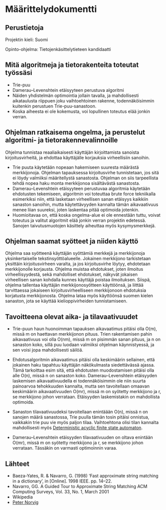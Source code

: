 # Määrittelydokumentti
## Perustietoja
Projektin kieli: Suomi

Opinto-ohjelma: Tietojenkäsittelytieteen kandidaatti

## Mitä algoritmeja ja tietorakenteita toteutat työssäsi
- Trie-puu
- Damerau–Levenshtein etäisyyteen perustuva algoritmi
- Näiden yhdistelmän optimointia jollain tavalla, ja mahdollisesti aikataulusta riippuen joku vaihtoehtoinen rakenne, todennäköisimmin kuitenkin perustuen Trie-puu-sanastoon.
- Koska aiheesta ei ole kokemusta, voi lopullinen toteutus elää jonkin verran.

## Ohjelman ratkaisema ongelma, ja perustelut algoritmi- ja tietorakennevalinnoille
Ohjelma tunnistaa reaaliaikaisesti käyttäjän kirjoittamista sanoista kirjoitusvirheitä, ja ehdottaa käyttäjälle korjauksia virheellisiin sanoihin.
- Trie puuta käytetään nopeaan hakemiseen suuresta määrästä merkkijonoja. 
Ohjelman tapauksessa kirjoitusvirhe tunnistetaan, jos sitä ei löydy valmiiksi määritellystä sanastosta. Ohjelman on siis tarpeellista tehdä nopea haku monta merkkijonoa sisältävästä sanastosta.
- Damerau–Levenshtein etäisyyteen perustuvaa algoritmia käytetään ehdotusten tekemiseen, algoritmin voi toteuttaa brute force tekniikalla esimerkiksi niin, että lasketaan virheellisen sanan etäisyys kaikkiin sanaston sanoihin, mutta käytettävyyden kannalta tämän aikavaativuus menee liian suureksi, joten laskentaa pitää optimoida jotenkin.
- Huomioitavaa on, että koska ongelma-alue ei ole ennestään tuttu, voivat toteutus ja valitut algoritmit elää jonkin verran projektin edetessä. Sanojen taivutusmuotojen käsittely aiheuttaa myös kysymysmerkkejä.

## Ohjelman saamat syötteet ja niiden käyttö
Ohjelma saa syötteenä käyttäjän syöttämiä merkkejä ja merkkijonoja yksinkertaiselle tekstinsyöttöalueelle. Jokainen merkkijono tarkistetaan yksittäin kirjoitusvirheen varalta, ja jos kirjoitusvirhe löytyy, ehdotetaan merkkijonolle korjausta.
Ohjelma muistaa ehdotukset, joten ilmoitus virheellisyydestä, sekä mahdolliset ehdotukset, näkyvät jokaisen virheellisen sanan kohdalla kunnes käyttäjä poistaa ilmoituksen.
Siispä, ohjelma tallentaa käyttäjän merkkijonosyötteen käyttöönsä, ja liittää tarvittaessa jokaiseen kirjoitusvirheelliseen merkkijonoon ehdotuksia korjatusta merkkijonosta. 
Ohjelma lataa myös käyttöönsä suomen kielen sanaston, jota se käyttää kielioppivirheiden tunnistamiseen.

## Tavoitteena olevat aika- ja tilavaativuudet
- Trie-puun haun huonoimman tapauksen aikavaatimus pitäisi olla O(m), missä m on haettavan merkkijonon pituus. Trien rakentamisen pahin aikavaativuus voi olla O(nm), missä m on pisimmän sanan pituus, ja n on sanaston koko, sillä puu luodaan valmiiksi ohjelman käynnistyessä, ja sen voisi jopa mahdollisesti säilöä.
- Ehdotusalgoritmin aikavaatimus pitäisi olla keskimäärin sellainen, että jokainen haku tapahtuu käyttäjän näkökulmasta siedettävässä ajassa. Tämä tarkoittaa esim sitä, että ehdotusten muodostamisen pitäisi olla alle O(n), missä n on sanaston koko. Damerau–Levenshtein etäisyyden laskemisen aikavaativuudella ei todennäköisimmin ole niin suurta painoarvoa tehokkuuden kannalta, mutta sen tavoitellaan omaavan keskimäärin aikavaativuuden O(mr), missä m on syötetty merkkijono ja r, se merkkijono johon verrataan. Etäisyyden laskemistakin on mahdollista optimoida.

- Sanaston tilavaativuudeksi tavoitellaan enintäään O(n), missä n on sanojen määrä sanastossa, Trie puulla tämän tosin pitäisi onnistua, vaikkakin trie puu vie myös paljon tilaa. Vaihtoehtona olisi tilan kannalta mahdollisesti myös [Deterministic acyclic finite state automaton](https://en.wikipedia.org/wiki/Deterministic_acyclic_finite_state_automaton). 
- Damerau–Levenshtein etäisyyden tilavaativuuden on oltava enintään O(mr), missä m on syötetty merkkijono ja r, se merkkijono johon verrataan. Tässäkin on varmasti optimoinnin varaa. 


## Lähteet
- Baeza-Yates, R. & Navarro, G. (1998) ‘Fast approximate string matching in a dictionary’, in [Online]. 1998 IEEE. pp. 14–22.
- Navarro, GG. A Guided Tour to Approximate String Matching ACM Computing Surveys, Vol. 33, No. 1, March 2001 
- Wikipedia
- [Peter Norvig](http://norvig.com/spell-correct.html)

